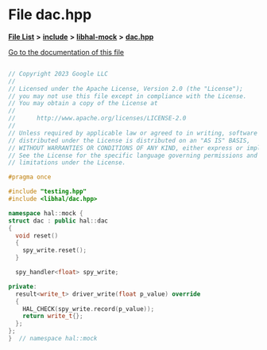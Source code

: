 

# File dac.hpp

[**File List**](files.md) **>** [**include**](dir_cba0faac6e93618a6e2539705915bd70.md) **>** [**libhal-mock**](dir_24679974995b72317f1fb09ac5dd2fb9.md) **>** [**dac.hpp**](libhal-mock_2dac_8hpp.md)

[Go to the documentation of this file](libhal-mock_2dac_8hpp.md)

```C++

// Copyright 2023 Google LLC
//
// Licensed under the Apache License, Version 2.0 (the "License");
// you may not use this file except in compliance with the License.
// You may obtain a copy of the License at
//
//      http://www.apache.org/licenses/LICENSE-2.0
//
// Unless required by applicable law or agreed to in writing, software
// distributed under the License is distributed on an "AS IS" BASIS,
// WITHOUT WARRANTIES OR CONDITIONS OF ANY KIND, either express or implied.
// See the License for the specific language governing permissions and
// limitations under the License.

#pragma once

#include "testing.hpp"
#include <libhal/dac.hpp>

namespace hal::mock {
struct dac : public hal::dac
{
  void reset()
  {
    spy_write.reset();
  }

  spy_handler<float> spy_write;

private:
  result<write_t> driver_write(float p_value) override
  {
    HAL_CHECK(spy_write.record(p_value));
    return write_t{};
  };
};
}  // namespace hal::mock

```


